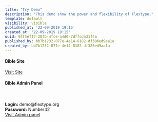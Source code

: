 ```yaml
---
title: "Try Demo"
description: "This demo show the power and flexibility of Flextype."
template: default
visibility: visible
published_at: '22-09-2019 19:15'
created_at: '22-09-2019 19:15'
uuid: 94f5eff7-28fb-4fce-a4d0-7dffcda31f4a
published_by: bb7b1232-077e-4e14-8182-df386ed9aa1a
created_by: bb7b1232-077e-4e14-8182-df386ed9aa1a
---
```


<div class="flex content-center flex-wrap">
    <div class="w-full lg:w-6/12 p-6 text-center">
        <div class="p-12 h-full text-black plate">
            <h4 class="text-2xl">Bible Site</h4>
            <div class="h-24 mb-10">
                <img src="[url]/project/media/entries/demo.png" alt="">
            </div>
            <a class="pl-6 pr-6 pt-2 pb-2 button text-base" target="_blank" href="https://digital.flextype.org/bible">Visit Site</a>
        </div>
    </div>
    <div class="w-full lg:w-6/12 p-6 text-center">
        <div class="p-12 h-full text-black plate">
            <h4 class="text-2xl">
                Bible Admin Panel
            </h4>
            <div class="h-24 mb-10">
                <br><br>
                <b>Login:</b> demo@flextype.org <br>
                <b>Password:</b> Number42
            </div>
            <a class="pl-6 pr-6 pt-2 pb-2 button text-base" target="_blank" href="https://digital.flextype.org/bible/admin">Visit Admin panel</a>
        </div>
    </div>
</div>
